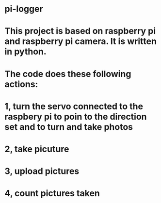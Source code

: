 # pi-logger
# This project is based on raspberry pi and raspberry pi camera.  It is written in python.
# The code does these following actions:
#  1, turn the servo connected to the raspbery pi to poin to the direction set and to turn and take photos
#  2, take picuture
#  3, upload pictures
#  4, count pictures taken
